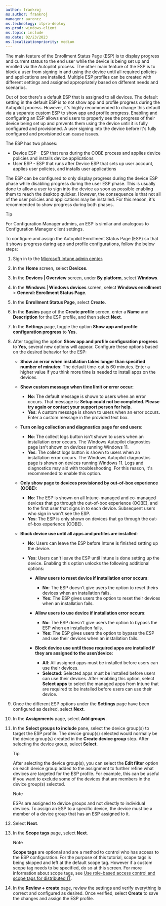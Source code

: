 ```yaml
---
author: frankroj
ms.author: frankroj
manager: aaroncz
ms.technology: itpro-deploy
ms.prod: windows-client
ms.topic: include
ms.date: 02/23/2023
ms.localizationpriority: medium
---
```


<!-- This file is shared by the azure-ad-join-esp.md and the hybrid-azure-ad-join-esp.md articles. Headings are driven by article context. -->

The main feature of the Enrollment Status Page (ESP) is to display progress and current status to the end user while the device is being set up and enrolled via the Autopilot process. The other main feature of the ESP is to block a user from signing in and using the device until all required policies and applications are installed. Multiple ESP profiles can be created with different settings and assigned appropriately based on different needs and scenarios.

Out of box there's a default ESP that is assigned to all devices. The default setting in the default ESP is to not show app and profile progress during the Autopilot process. However, it's highly recommended to change this default via a separate custom ESP to show app and profile progress. Enabling and configuring an ESP allows end users to properly see the progress of their device being set up and prevents them using the device until it is fully configured and provisioned. A user signing into the device before it's fully configured and provisioned can cause issues.

The ESP has two phases:

- Device ESP - ESP that runs during the OOBE process and applies device policies and installs device applications
- User ESP - ESP that runs after Device ESP that sets up user account, applies user policies, and installs user applications

The ESP can be configured to only display progress during the device ESP phase while disabling progress during the user ESP phase. This is usually done to allow a user to sign into the device as soon as possible enabling them to reach the desktop quicker. However, the consequence is that not all of the user policies and applications may be installed. For this reason, it's recommended to show progress during both phases.

> [!TIP]
> For Configuration Manager admins, an ESP is similar and analogous to Configuration Manager client settings.

To configure and assign the Autopilot Enrollment Status Page (ESP) so that it shows progress during app and profile configurations, follow the below steps:

1. Sign in to the [Microsoft Intune admin center](https://go.microsoft.com/fwlink/?linkid=2109431).

1. In the **Home** screen, select **Devices**.

1. In the **Devices | Overview** screen, under **By platform**, select **Windows**.

1. In the **Windows | Windows devices** screen, select **Windows enrollment** > **General: Enrollment Status Page**.

1. In the **Enrollment Status Page**, select **Create**.

1. In the **Basics** page of the **Create profile** screen, enter a **Name** and **Description** for the ESP profile, and then select **Next**.

1. In the **Settings** page, toggle the option **Show app and profile configuration progress** to **Yes**.

1. After toggling the option **Show app and profile configuration progress** to **Yes**, several new options will appear. Configure these options based on the desired behavior for the ESP:

   - **Show an error when installation takes longer than specified number of minutes**: The default time-out is 60 minutes. Enter a higher value if you think more time is needed to install apps on the devices.

   - **Show custom message when time limit or error occur**:
     - **No**: The default message is shown to users when an error occurs. That message is: **Setup could not be completed. Please try again or contact your support person for help.**
     - **Yes**: A custom message is shown to users when an error occurs. Enter a custom message in the provided text box.  

   - **Turn on log collection and diagnostics page for end users**:  
     - **No**: The collect logs button isn't shown to users when an installation error occurs. The Windows Autopilot diagnostics page isn't shown on devices running Windows 11.  
     - **Yes**: The collect logs button is shown to users when an installation error occurs. The Windows Autopilot diagnostics page is shown on devices running Windows 11. Logs and diagnostics may aid with troubleshooting. For this reason, it's recommended to enable this option.

   - **Only show page to devices provisioned by out-of-box experience (OOBE)**:
     - **No**: The ESP is shown on all Intune-managed and co-managed devices that go through the out-of-box experience (OOBE), and to the first user that signs in to each device. Subsequent users who sign in won't see the ESP.
     - **Yes**: The ESP is only shown on devices that go through the out-of-box experience (OOBE).

   - **Block device use until all apps and profiles are installed**:
     - **No**: Users can leave the ESP before Intune is finished setting up the device.
     - **Yes**: Users can't leave the ESP until Intune is done setting up the device. Enabling this option unlocks the following additional options:  

       - **Allow users to reset device if installation error occurs**:  
         - **No**: The ESP doesn't give users the option to reset theirs devices when an installation fails.  
         - **Yes**: The ESP gives users the option to reset their devices when an installation fails.  

       - **Allow users to use device if installation error occurs**:
         - **No**: The ESP doesn't give users the option to bypass the ESP when an installation fails.  
         - **Yes**: The ESP gives users the option to bypass the ESP and use their devices when an installation fails.

       - **Block device use until these required apps are installed if they are assigned to the user/device**:  
         - **All**: All assigned apps must be installed before users can use their devices.  
         - **Selected**: Selected apps must be installed before users can use their devices. After enabling this option, select **Select apps** to select the managed apps from Intune that are required to be installed before users can use their device.

1. Once the different ESP options under the **Settings** page have been configured as desired, select **Next**.

1. In the **Assignments** page, select **Add groups**.

1. In the **Select groups to include** pane, select the device group(s) to target the ESP profile. The device group(s) selected would normally be the device group(s) created in the **Create device group** step. After selecting the device group, select **Select**.

    > [!TIP]
    >
    > After selecting the device group(s), you can select the **Edit filter** option on each device group added to the assignment to further refine what devices are targeted for the ESP profile. For example, this can be useful if you want to exclude some of the devices that are members in the device group(s) selected.

    > [!NOTE]
    >
    > ESPs are assigned to device groups and not directly to individual devices. To assign an ESP to a specific device, the device must be a member of a device group that has an ESP assigned to it.

1. Select **Next**.  

1. In the **Scope tags** page, select **Next**.

    > [!NOTE]
    > **Scope tags** are optional and are a method to control who has access to the ESP configuration. For the purpose of this tutorial, scope tags is being skipped and left at the default scope tag. However if a custom scope tag needs to be specified, do so at this screen. For more information about scope tags, see [Use role-based access control and scope tags for distributed IT](/mem/intune/fundamentals/scope-tags).

1. In the **Review + create** page, review the settings and verify everything is correct and configured as desired. Once verified, select **Create** to save the changes and assign the ESP profile.